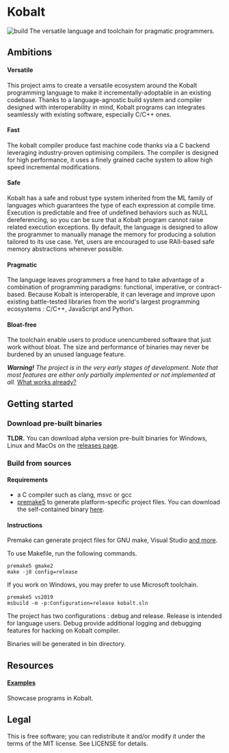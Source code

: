 # Kobalt
![build](https://github.com/abel0b/kobalt/workflows/build/badge.svg)
The versatile language and toolchain for pragmatic programmers.

## Ambitions
#### Versatile
This project aims to create a versatile ecosystem around the Kobalt programming language to make it incrementally-adoptable in an existing codebase. Thanks to a language-agnostic build system and compiler designed with interoperability in mind, Kobalt programs can integrates seamlessly with existing software, especially C/C++ ones.

#### Fast
The kobalt compiler produce fast machine code thanks via a C backend leveraging industry-proven optimising compilers. The compiler is designed for high performance, it uses a finely grained cache system to allow high speed incremental modifications.

#### Safe
Kobalt has a safe and robust type system inherited from the ML family of languages which guarantees the type of each expression at compile time. Execution is predictable and free of undefined behaviors such as NULL dereferencing, so you can be sure that a Kobalt program cannot raise related execution exceptions. By default, the language is designed to allow the programmer to manually manage the memory for producing a solution tailored to its use case. Yet, users are encouraged to use RAII-based safe memory abstractions whenever possible.

#### Pragmatic
The language leaves programmers a free hand to take advantage of a combination of programming paradigms: functional, imperative, or contract-based. Because Kobalt is interoperable, it can leverage and improve upon existing battle-tested libraries from the world's largest programming ecosystems : C/C++, JavaScript and Python.

#### Bloat-free
The toolchain enable users to produce unencumbered software that just work without bloat. The size and performance of binaries may never be burdened by an unused language feature.

***Warning!** The project is in the very early stages of development. Note that most features are either only partially implemented or not implemented at all.* [What works already?](https://github.com/abel0b/kobalt/tree/master/doc/examples)

## Getting started
### Download pre-built binaries
**TLDR.** You can download alpha version pre-built binaries for Windows, Linux and MacOs on the [releases page](https://github.com/abel0b/kobalt/releases).

### Build from sources
#### Requirements
- a C compiler such as clang, msvc or gcc
- [premake5](https://premake.github.io) to generate platform-specific project files. You can download the self-contained binary [here](https://premake.github.io/download.html).

#### Instructions
Premake can generate project files for GNU make, Visual Studio [and more](https://github.com/premake/premake-core/wiki/Using-Premake).

To use Makefile, run the following commands.
```shell
premake5 gmake2
make -j8 config=release
```

If you work on Windows, you may prefer to use Microsoft toolchain.
```shell
premake5 vs2019
msbuild -m -p:Configuration=release kobalt.sln
```

The project has two configurations : debug and release. Release is intended for language users. Debug provide additional logging and debugging features for hacking on Kobalt compiler.

Binaries will be generated in bin directory.

## Resources
#### [Examples](https://github.com/abel0b/kobalt/tree/master/doc/examples)
Showcase programs in Kobalt.

## Legal
This is free software; you can redistribute it and/or modify it under the terms of the MIT license. See LICENSE for details.
